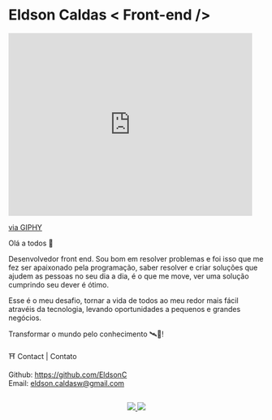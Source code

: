 # Eldson Caldas < Front-end />

<iframe src="https://giphy.com/embed/qgQUggAC3Pfv687qPC" width="480" height="360" frameBorder="0" class="giphy-embed" allowFullScreen></iframe><p><a href="https://giphy.com/gifs/dommespace-domme-space-programador-qgQUggAC3Pfv687qPC">via GIPHY</a></p>

Olá a todos 🍟

Desenvolvedor front end. Sou bom em resolver problemas e foi isso que me fez ser apaixonado pela programação, saber resolver e criar soluções que ajudem as pessoas no seu dia a dia, é o que me move, ver uma solução cumprindo seu dever é ótimo.

Esse é o meu desafio, tornar a vida de todos ao meu redor mais fácil atravéis da tecnologia, levando oportunidades a pequenos e grandes negócios.

Transformar o mundo pelo conhecimento 🛰️🚀!

⛩️ Contact | Contato

Github: https://github.com/EldsonC <br/>
Email: eldson.caldasw@gmail.com

##
  
<div align="center">
  <a href="https://www.instagram.com/eldsontt/" target="_blank">
    <img src="https://img.shields.io/badge/Instagram-E4405F?style=for-the-badge&logo=instagram&logoColor=white">
  </a>
  <a href="https://www.linkedin.com/in/eldsonc/" target="_blank">
    <img src="https://img.shields.io/badge/LinkedIn-0077B5?style=for-the-badge&logo=linkedin&logoColor=white">
  </a>
</div>

##
